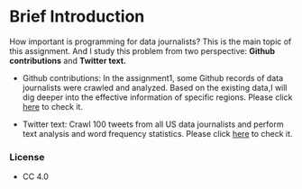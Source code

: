 # Brief Introduction

How important is programming for data journalists? This is the main topic of this assignment. 
And I study this problem from two perspective: **Github contributions** and **Twitter text.**

- Github contributions: In the assignment1, some Github records of data journalists were crawled and analyzed. 
Based on the existing data,I will dig deeper into the effective information of specific regions. Please click [here](https://nbviewer.jupyter.org/github/ConnorLi96/python-data-assignments/blob/master/assignment2/Contribution%20Analysis%20In%20US.ipynb) to check it.

- Twitter text: Crawl 100 tweets from all US data journalists and perform text analysis and word frequency statistics. Please click [here](https://nbviewer.jupyter.org/github/ConnorLi96/python-data-assignments/blob/master/assignment2/Twitter%20WordCLoud.ipynb) to check it.


### License
  - CC 4.0
